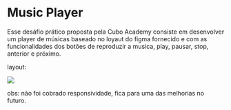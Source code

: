 # Music Player

Esse desáfio prático proposta pela Cubo Academy consiste em desenvolver um player de músicas baseado no loyaut do figma fornecido e com as funcionalidades dos botões de reproduzir a musica, play, pausar, stop,  anterior e próximo.

layout:

![](https://i.imgur.com/R8MWpbB.png)

obs: não foi cobrado responsividade, fica para uma das melhorias no futuro.
